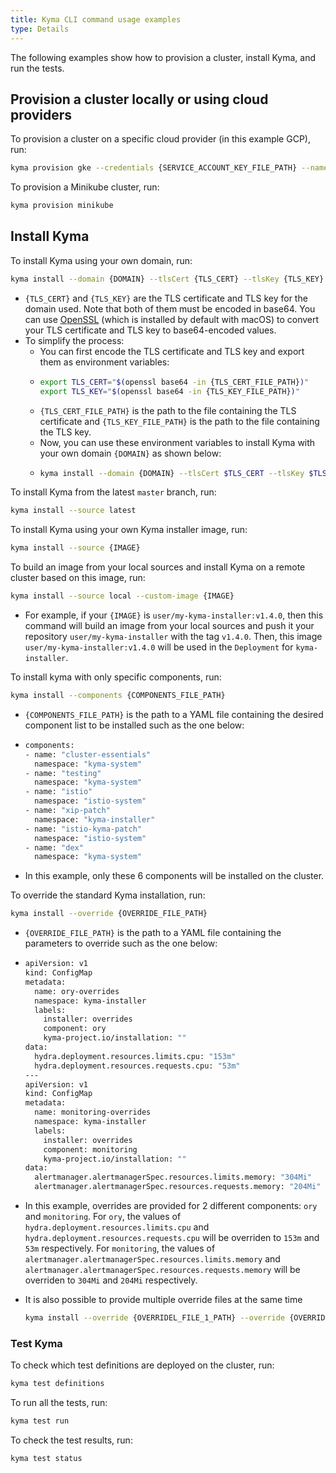 ```yaml
---
title: Kyma CLI command usage examples
type: Details
---
```


The following examples show how to provision a cluster, install Kyma, and run the tests.

## Provision a cluster locally or using cloud providers

To provision a cluster on a specific cloud provider (in this example GCP), run:

```bash
kyma provision gke --credentials {SERVICE_ACCOUNT_KEY_FILE_PATH} --name {CLUSTER_NAME} --project {GCP_PROJECT} 
```

To provision a Minikube cluster, run:

```bash
kyma provision minikube
```

## Install Kyma

To install Kyma using your own domain, run:

```bash
kyma install --domain {DOMAIN} --tlsCert {TLS_CERT} --tlsKey {TLS_KEY}
```
- `{TLS_CERT}` and `{TLS_KEY}` are the TLS certificate and TLS key for the domain used. Note that both of them must be encoded in base64. You can use [OpenSSL](https://www.openssl.org/) (which is installed by default with macOS) to convert your TLS certificate and TLS key to base64-encoded values.
- To simplify the process:
  - You can first encode the TLS certificate and TLS key and export them as environment variables:
  - ```bash
    export TLS_CERT="$(openssl base64 -in {TLS_CERT_FILE_PATH})"
    export TLS_KEY="$(openssl base64 -in {TLS_KEY_FILE_PATH})"
    ```
  - `{TLS_CERT_FILE_PATH}` is the path to the file containing the TLS certificate and `{TLS_KEY_FILE_PATH}` is the path to the file containing the TLS key.
  - Now, you can use these environment variables to install Kyma with your own domain `{DOMAIN}` as shown below:
  - ```bash
    kyma install --domain {DOMAIN} --tlsCert $TLS_CERT --tlsKey $TLS_KEY
    ```

To install Kyma from the latest `master` branch, run:

```bash
kyma install --source latest
```

To install Kyma using your own Kyma installer image, run:

```bash
kyma install --source {IMAGE}
```

To build an image from your local sources and install Kyma on a remote cluster based on this image, run:

```bash
kyma install --source local --custom-image {IMAGE}
```
- For example, if your `{IMAGE}` is `user/my-kyma-installer:v1.4.0`, then this command will build an image from your local sources and push it your repository `user/my-kyma-installer` with the tag `v1.4.0`. Then, this image `user/my-kyma-installer:v1.4.0` will be used in the `Deployment` for `kyma-installer`.

To install kyma with only specific components, run:

```bash
kyma install --components {COMPONENTS_FILE_PATH}
```
- `{COMPONENTS_FILE_PATH}` is the path to a YAML file containing the desired component list to be installed such as the one below:
- ```bash
  components:
  - name: "cluster-essentials"
    namespace: "kyma-system"
  - name: "testing"
    namespace: "kyma-system"
  - name: "istio"
    namespace: "istio-system"
  - name: "xip-patch"
    namespace: "kyma-installer"
  - name: "istio-kyma-patch"
    namespace: "istio-system"
  - name: "dex"
    namespace: "kyma-system"
  ```
- In this example, only these 6 components will be installed on the cluster.

To override the standard Kyma installation, run:
```bash
kyma install --override {OVERRIDE_FILE_PATH}
```
- `{OVERRIDE_FILE_PATH}` is the path to a YAML file containing the parameters to override such as the one below:
- ```bash
  apiVersion: v1
  kind: ConfigMap
  metadata:
    name: ory-overrides
    namespace: kyma-installer
    labels:
      installer: overrides
      component: ory
      kyma-project.io/installation: ""
  data:
    hydra.deployment.resources.limits.cpu: "153m"
    hydra.deployment.resources.requests.cpu: "53m"
  ---
  apiVersion: v1
  kind: ConfigMap
  metadata:
    name: monitoring-overrides
    namespace: kyma-installer
    labels:
      installer: overrides
      component: monitoring
      kyma-project.io/installation: ""
  data:
    alertmanager.alertmanagerSpec.resources.limits.memory: "304Mi"
    alertmanager.alertmanagerSpec.resources.requests.memory: "204Mi"
  ```
- In this example, overrides are provided for 2 different components: `ory` and `monitoring`. For `ory`, the values of `hydra.deployment.resources.limits.cpu` and `hydra.deployment.resources.requests.cpu` will be overriden to `153m` and `53m` respectively. For `monitoring`, the values of `alertmanager.alertmanagerSpec.resources.limits.memory` and `alertmanager.alertmanagerSpec.resources.requests.memory` will be overriden to `304Mi` and `204Mi` respectively.

- It is also possible to provide multiple override files at the same time
  ```bash
  kyma install --override {OVERRIDEL_FILE_1_PATH} --override {OVERRIDE_FILE_2_PATH}
  ```
      

### Test Kyma

To check which test definitions are deployed on the cluster, run:

```bash
kyma test definitions
```

To run all the tests, run:

```bash
kyma test run
```

To check the test results, run:

```bash
kyma test status
```

